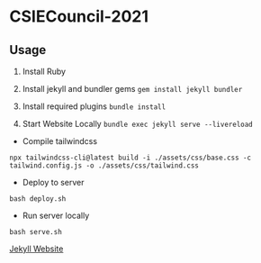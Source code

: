 # CSIECouncil-2021

## Usage

1. Install Ruby

2. Install jekyll and bundler gems
```gem install jekyll bundler```

3. Install required plugins
```bundle install```

4. Start Website Locally
```bundle exec jekyll serve --livereload```

* Compile tailwindcss

```npx tailwindcss-cli@latest build -i ./assets/css/base.css -c tailwind.config.js -o ./assets/css/tailwind.css```

* Deploy to server

```bash deploy.sh```

* Run server locally

```bash serve.sh```

[Jekyll Website](https://jekyllrb.com/)